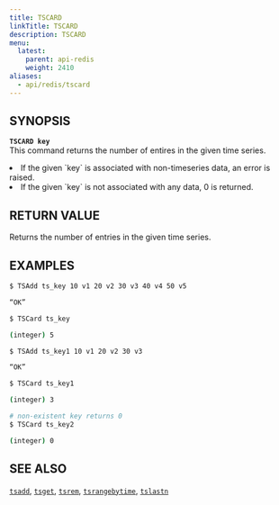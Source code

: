 ```yaml
---
title: TSCARD
linkTitle: TSCARD
description: TSCARD
menu:
  latest:
    parent: api-redis
    weight: 2410
aliases:
  - api/redis/tscard
---
```


## SYNOPSIS
<b>`TSCARD key`</b><br>
This command returns the number of entires in the given time series.

<li>If the given `key` is associated with non-timeseries data, an error is raised.</li>
<li>If the given `key` is not associated with any data, 0 is returned.</li>

## RETURN VALUE
Returns the number of entries in the given time series.

## EXAMPLES
```{.sh .copy .separator-dollar}
$ TSAdd ts_key 10 v1 20 v2 30 v3 40 v4 50 v5
```
```sh
“OK”
```
```{.sh .copy .separator-dollar}
$ TSCard ts_key
```
```sh
(integer) 5
```
```{.sh .copy .separator-dollar}
$ TSAdd ts_key1 10 v1 20 v2 30 v3
```
```sh
“OK”
```
```{.sh .copy .separator-dollar}
$ TSCard ts_key1
```
```sh
(integer) 3
```
```{.sh .copy .separator-dollar}
# non-existent key returns 0
$ TSCard ts_key2
```
```sh
(integer) 0
```

## SEE ALSO
[`tsadd`](../tsadd/), [`tsget`](../tsget/), [`tsrem`](../tsrem/), 
[`tsrangebytime`](../tsrangebytime), [`tslastn`](../tslastn)
